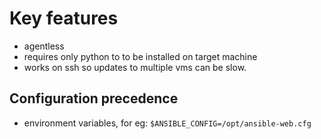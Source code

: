 # Key features

- agentless
- requires only python to to be installed on target machine
- works on ssh so updates to multiple vms can be slow. 

## Configuration precedence

- environment variables, for eg: `$ANSIBLE_CONFIG=/opt/ansible-web.cfg`
